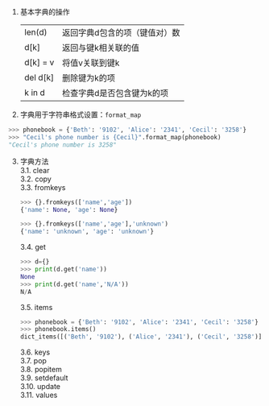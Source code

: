 1. 基本字典的操作  
   
   |||
   |---|---|
   |len(d)|返回字典d包含的项（键值对）数|
   |d[k]|返回与键k相关联的值|
   |d[k] = v|将值v关联到键k|
   |del d[k]|删除键为k的项|
   |k in d|检查字典d是否包含键为k的项|

2. 字典用于字符串格式设置：`format_map`
```python
>>> phonebook = {'Beth': '9102', 'Alice': '2341', 'Cecil': '3258'}
>>> "Cecil's phone number is {Cecil}".format_map(phonebook)
"Cecil's phone number is 3258"
```
3. 字典方法  
   3.1. clear  
   3.2. copy  
   3.3. fromkeys
   
   ```python
   >>> {}.fromkeys(['name','age'])
   {'name': None, 'age': None}
   
   >>> {}.fromkeys(['name','age'],'unknown')
   {'name': 'unknown', 'age': 'unknown'}
   ```
   
   3.4. get
   ```python
   >>> d={}
   >>> print(d.get('name'))
   None
   >>> print(d.get('name','N/A'))
   N/A
   ```
   3.5. items
   ```python
   >>> phonebook = {'Beth': '9102', 'Alice': '2341', 'Cecil': '3258'}
   >>> phonebook.items()
   dict_items([('Beth', '9102'), ('Alice', '2341'), ('Cecil', '3258')])
   ```
   3.6. keys  
   3.7. pop  
   3.8. popitem  
   3.9. setdefault  
   3.10. update  
   3.11. values